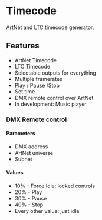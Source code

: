 # Timecode
ArtNet and LTC timecode generator.

## Features
 - ArtNet Timecode
 - LTC Timecode
 - Selectable outputs for everything
 - Multiple framerates
 - Play / Pause /Stop
 - Set time
 - DMX remote control over ArtNet
 - In development: Music player

### DMX Remote control

#### Parameters
 - DMX address
 - ArtNet universe
 - Subnet
#### Values
 - 10% - Force Idle: locked controls
 - 20% - Play
 - 30% - Pause
 - 40% - Stop
 - Every other value: just idle
